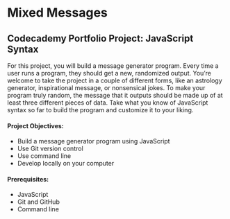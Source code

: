 # Mixed Messages

## Codecademy Portfolio Project: JavaScript Syntax

 For this project, you will build a message generator program. Every time a user runs a program, they should get a new, randomized output. You’re welcome to take the project in a couple of different forms, like an astrology generator, inspirational message, or nonsensical jokes. To make your program truly random, the message that it outputs should be made up of at least three different pieces of data. Take what you know of JavaScript syntax so far to build the program and customize it to your liking.

#### Project Objectives:

* Build a message generator program using JavaScript
* Use Git version control
* Use command line
* Develop locally on your computer

#### Prerequisites:

* JavaScript
* Git and GitHub
* Command line
